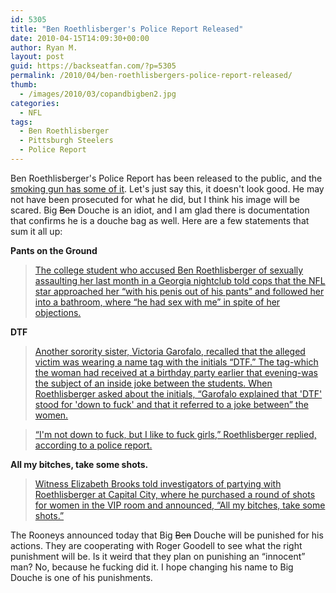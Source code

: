 ```yaml
---
id: 5305
title: "Ben Roethlisberger's Police Report Released"
date: 2010-04-15T14:09:30+00:00
author: Ryan M.
layout: post
guid: https://backseatfan.com/?p=5305
permalink: /2010/04/ben-roethlisbergers-police-report-released/
thumb:
  - /images/2010/03/copandbigben2.jpg
categories:
  - NFL
tags:
  - Ben Roethlisberger
  - Pittsburgh Steelers
  - Police Report
---
```


<div class="entry">
  <p>
    Ben Roethlisberger's Police Report has been released to the public, and the <a href="http://www.thesmokinggun.com/archive/years/2010/0415101roethlisberger1.html">smoking gun has some of it</a>. Let's just say this, it doesn't look good. He may not have been prosecuted for what he did, but I think his image will be scared. Big <span style="text-decoration: line-through;">Ben</span> Douche is an idiot, and I am glad there is documentation that confirms he is a douche bag as well. Here are a few statements that sum it all up:
  </p>

  <p>
    <strong>Pants on the Ground</strong>
  </p>

  <blockquote>
    <p>
      <a href="http://www.thesmokinggun.com/archive/years/2010/0415101roethlisberger1.html">The college student who accused Ben Roethlisberger of sexually assaulting her last month in a Georgia nightclub told cops that the NFL star approached her &#8220;with his penis out of his pants&#8221; and followed her into a bathroom, where &#8220;he had sex with me&#8221; in spite of her objections.</a>
    </p>
  </blockquote>

  <p>
    <strong>DTF</strong>
  </p>

  <blockquote>
    <p>
      <a href="http://www.thesmokinggun.com/archive/years/2010/0415101roethlisberger1.html">Another sorority sister, Victoria Garofalo, recalled that the alleged victim was wearing a name tag with the initials &#8220;DTF.&#8221; The tag-which the woman had received at a birthday party earlier that evening-was the subject of an inside joke between the students. When Roethlisberger asked about the initials, &#8220;Garofalo explained that 'DTF' stood for 'down to fuck' and that it referred to a joke between&#8221; the women.</a>
    </p>
  </blockquote>

  <blockquote>
    <p>
      <a href="http://www.thesmokinggun.com/archive/years/2010/0415101roethlisberger1.html">&#8220;I'm not down to fuck, but I like to fuck girls,&#8221; Roethlisberger replied, according to a police report.</a>
    </p>
  </blockquote>

  <p>
    <strong>All my bitches, take some shots.</strong>
  </p>

  <blockquote>
    <p>
      <a href="http://www.thesmokinggun.com/archive/years/2010/0415101roethlisberger1.html">Witness Elizabeth Brooks told investigators of partying with Roethlisberger at Capital City, where he purchased a round of shots for women in the VIP room and announced, &#8220;All my bitches, take some shots.&#8221;</a>
    </p>
  </blockquote>

  <p>
    The Rooneys announced today that Big <span style="text-decoration: line-through;">Ben</span> Douche will be punished for his actions. They are cooperating with Roger Goodell to see what the right punishment will be. Is it weird that they plan on punishing an &#8220;innocent&#8221; man? No, because he fucking did it. I hope changing his name to Big Douche is one of his punishments.
  </p>
</div>
